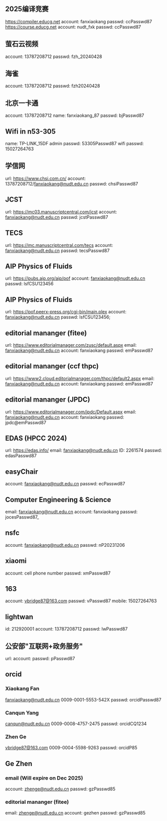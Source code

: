 ## 2025编译竞赛
https://compiler.educg.net
account: fanxiaokang
passwd:  ccPasswd87
https://course.educg.net
account: nudt_fxk
passwd:  ccPasswd87

## 萤石云视频
account: 13787208712
passwd:  fzh_20240428

## 海雀
account: 13787208712
passwd:  fzh20240428

## 北京一卡通
account: 13787208712
name:    fanxiaokang_87
passwd:  bjPasswd87

## Wifi in n53-305
name:         TP-LINK_15DF
admin passwd: 53305Passwd87
wifi  passwd: 15027264763

## 学信网
url:     https://www.chsi.com.cn/
account: 13787208712/fanxiaokang@nudt.edu.cn
passwd:  chsiPasswd87

## JCST
url:     https://mc03.manuscriptcentral.com/jcst
account: fanxiaokang@nudt.edu.cn
passwd:  jcstPasswd87

## TECS
url:     https://mc.manuscriptcentral.com/tecs
account: fanxiaokang@nudt.edu.cn
passwd:  tecsPasswd87

## AIP Physics of Fluids
url:     https://pubs.aip.org/aip/pof
account: fanxiaokang@nudt.edu.cn
passwd:  lsfCSU123456

## AIP Physics of Fluids
url:     https://pof.peerx-press.org/cgi-bin/main.plex
account: fanxiaokang@nudt.edu.cn
passwd:  lsfCSU123456;

## editorial mananger (fitee)
url:     https://www.editorialmanager.com/zusc/default.aspx
email:   fanxiaokang@nudt.edu.cn
account: fanxiaokang
passwd:  emPasswd87

## editorial mananger (ccf thpc)
url:     https://www2.cloud.editorialmanager.com/thpc/default2.aspx
email:   fanxiaokang@nudt.edu.cn
account: fanxiaokang
passwd:  emPasswd87

## editorial mananger (JPDC)
url:     https://www.editorialmanager.com/jpdc/Default.aspx
email:   fanxiaokang@nudt.edu.cn
account: fanxiaokang
passwd:  jpdc@emPasswd87

## EDAS (HPCC 2024)
url:     https://edas.info/
email:   fanxiaokang@nudt.edu.cn
ID:      2261574
passwd:  edasPasswd87

## easyChair
account: fanxiaokang@nudt.edu.cn
passwd:  ecPasswd87

## Computer Engineering & Science
email:   fanxiaokang@nudt.edu.cn
account: fanxiaokang
passwd:  jocesPasswd87_

## nsfc
account: fanxiaokang@nudt.edu.cn
passwd:  nP20231206

## xiaomi
account: cell phone number
passwd:  xmPasswd87

## 163
account: vbridge87@163.com
passwd:  vPasswd87
mobile:  15027264763

## lightwan
id:      212920001
account: 13787208712
passwd:  lwPasswd87

## 公安部"互联网+政务服务"
url:
account:
passwd: pPasswd87

## orcid

### Xiaokang Fan
fanxiaokang@nudt.edu.cn
0009-0001-5553-542X
passwd: orcidPasswd87

### Canqun Yang
canqun@nudt.edu.cn
0009-0008-4757-2475
passwd: orcidCQ1234

### Zhen Ge
vbridge87@163.com
0009-0004-5598-9263
passwd: orcidP85

## Ge Zhen

### email (Will expire on Dec 2025)
account: zhenge@nudt.edu.cn
passwd:  gzPasswd85

### editorial mananger (fitee)
email:   zhenge@nudt.edu.cn
account: gezhen
passwd:  gzPasswd85
